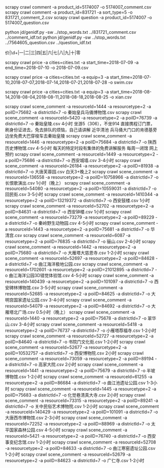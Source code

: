 scrapy crawl comment -a product_id=5174007 -o 5174007_comment.csv
scrapy crawl comment -a product_id=831721 -a sort_type=5 -o 831721_comment_2.csv
scrapy crawl question -a product_id=5174007 -o 5174007_question.csv

python jd/genidf.py -sw ../stop_words.txt ../831721_comment.csv ../comment_idf.txt
python jd/genidf.py -sw ../stop_words.txt ../7564605_question.csv ../question_idf.txt


价|\d+|一|二|三|四|五|六|七|八|九|十|零

scrapy crawl price -a cities=cities.txt -a start_time=2018-07-09 -a end_time=2018-07-10 -o 2018-07-09.csv

scrapy crawl price -a cities=cities.txt -a equip=3 -a start_time=2018-07-10,2018-07-07,2018-07-14,2018-07-21,2018-07-28 -o swim.csv

scrapy crawl price -a cities=cities.txt -a equip=3 -a start_time=2018-08-14,2018-08-04,2018-08-11,2018-08-18,2018-08-25 -o xian.csv

scrapy crawl scene_comment -a resourceId=1444 -a resourcetype=2 -a poiID=75682 -a districtId=7 -o 秦始皇兵马俑博物馆.csv
scrapy crawl scene_comment -a resourceId=5420 -a resourcetype=2 -a poiID=76739 -a districtId=7 -o 秦始皇陵.csv
4小时
坐游5（306），不坐914
直接携程订门票，刷身份证进去，免去排队的烦恼，自己请讲解
近华清池
兵马俑大门口的肯德基旁边坐免费大巴穿梭车去秦始皇陵
scrapy crawl scene_comment -a resourceId=1446 -a resourcetype=2 -a poiID=75684 -a districtId=7 -o 陕西历史博物馆.csv
4-5小时
每天的特定时段有集体的免费讲解服务
每周一闭馆
网上预约
scrapy crawl scene_comment -a resourceId=1449 -a resourcetype=2 -a poiID=75686 -a districtId=7 -o 西安城墙.csv
3-4小时
scrapy crawl scene_comment -a resourceId=26184 -a resourcetype=2 -a poiID=81938 -a districtId=7 -o 大唐芙蓉园.csv
白天3+晚上2
scrapy crawl scene_comment -a resourceId=136558 -a resourcetype=2 -a poiID=10758966 -a districtId=7 -o 长恨歌演出.csv
1小时（晚上）
scrapy crawl scene_comment -a resourceId=54080 -a resourcetype=2 -a poiID=10559031 -a districtId=7 -o 回民街.csv
3-5小时
scrapy crawl scene_comment -a resourceId=1410344 -a resourcetype=2 -a poiID=13219372 -a districtId=7 -o 西安鼓楼.csv
1小时
scrapy crawl scene_comment -a resourceId=52702 -a resourcetype=2 -a poiID=84631 -a districtId=7 -o 西安钟楼.csv
1小时
scrapy crawl scene_comment -a resourceId=73279 -a resourcetype=2 -a poiID=89229 -a districtId=7 -o 秦岭野生动物园.csv
4-5小时
scrapy crawl scene_comment -a resourceId=1443 -a resourcetype=2 -a poiID=75681 -a districtId=7 -o 华清宫.csv
scrapy crawl scene_comment -a resourceId=6087 -a resourcetype=2 -a poiID=76835 -a districtId=7 -o 骊山.csv
2-4小时
scrapy crawl scene_comment -a resourceId=1442 -a resourcetype=2 -a poiID=75680 -a districtId=7 -o 大雁塔大慈恩寺.csv
1-2小时
scrapy crawl scene_comment -a resourceId=52697 -a resourcetype=2 -a poiID=84628 -a districtId=7 -o 曲江海洋极地公园.csv
scrapy crawl scene_comment -a resourceId=1702601 -a resourcetype=2 -a poiID=21012895 -a districtId=7 -o 曲江海洋公园3D错觉体验馆.csv
4-5小时
scrapy crawl scene_comment -a resourceId=140439 -a resourcetype=2 -a poiID=101097 -a districtId=7 -o 西安碑林博物馆.csv
3-5小时
scrapy crawl scene_comment -a resourceId=52685 -a resourcetype=2 -a poiID=84625 -a districtId=7 -o 大明宫国家遗址公园.csv
3-4小时
scrapy crawl scene_comment -a resourceId=54079 -a resourcetype=2 -a poiID=84692 -a districtId=7 -o 大雁塔北广场.csv
0.5小时（晚上）
scrapy crawl scene_comment -a resourceId=1440 -a resourcetype=2 -a poiID=75678 -a districtId=7 -o 翠华山.csv
3-4小时
scrapy crawl scene_comment -a resourceId=5418 -a resourcetype=2 -a poiID=76737 -a districtId=7 -o 小雁塔荐福寺.csv
1-2小时
scrapy crawl scene_comment -a resourceId=52727 -a resourcetype=2 -a poiID=84640 -a districtId=7 -o 书院门文化街.csv
1-2小时
scrapy crawl scene_comment -a resourceId=52677 -a resourcetype=2 -a poiID=10532757 -a districtId=7 -o 西安博物院.csv
2小时
scrapy crawl scene_comment -a resourceId=73059 -a resourcetype=2 -a poiID=89194 -a districtId=7 -o 高家大院.csv
2小时
scrapy crawl scene_comment -a resourceId=1441 -a resourcetype=2 -a poiID=75679 -a districtId=7 -o 半坡博物馆.csv
1-2小时
scrapy crawl scene_comment -a resourceId=61255 -a resourcetype=2 -a poiID=86684 -a districtId=7 -o 曲江池遗址公园.csv
1-3小时
scrapy crawl scene_comment -a resourceId=1445 -a resourcetype=2 -a poiID=75683 -a districtId=7 -o 化觉巷清真大寺.csv
2小时
scrapy crawl scene_comment -a resourceId=73315 -a resourcetype=2 -a poiID=89241 -a districtId=7 -o 关中民俗艺术博物院.csv
1-2小时
scrapy crawl scene_comment -a resourceId=140429 -a resourcetype=2 -a poiID=101091 -a districtId=7 -o 大唐西市博物馆.csv
2-3小时
scrapy crawl scene_comment -a resourceId=72252 -a resourcetype=2 -a poiID=88969 -a districtId=7 -o 太平国家森林公园.csv
4-5小时
scrapy crawl scene_comment -a resourceId=5421 -a resourcetype=2 -a poiID=76740 -a districtId=7 -o 西安事变纪念馆.csv
1-2小时
scrapy crawl scene_comment -a resourceId=52708 -a resourcetype=2 -a poiID=84633 -a districtId=7 -o 曲江寒窑遗址公园.csv
1-2小时
scrapy crawl scene_comment -a resourceId=52679 -a resourcetype=2 -a poiID=84623 -a districtId=7 -o 广仁寺.csv
1-2小时